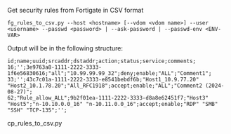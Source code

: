 Get security rules from Fortigate in CSV format
```
fg_rules_to_csv.py --host <hostname> [--vdom <vdom name>] --user <username> --passwd <password> | --ask-password | --passwd-env <ENV-VAR>
```
Output will be in the following structure:
```
id;name;uuid;srcaddr;dstaddr;action;status;service;comments;
16;'';3e9763a8-1111-2222-3333-1f6e56830616;"all";"10.99.99.99_32";deny;enable;"ALL";"Comment1";
33;'';43c7c01a-1111-2222-3333-e8541bebdf6b;"Host1_10.9.77.20" "Host2_10.1.78.20";"All_RFC1918";accept;enable;"ALL";"Comment2 (2024-08-27)";
62;"Rule_allow_ALL";9b2f01ea-1111-2222-3333-d8a8e62451f7;"Host3" "Host5";"n-10.10.0.0_16" "n-10.11.0.0_16";accept;enable;"RDP" "SMB" "SSH" "TCP-135";'';
```

cp_rules_to_csv.py 
